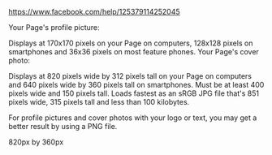 https://www.facebook.com/help/125379114252045


Your Page's profile picture:

Displays at 170x170 pixels on your Page on computers, 128x128 pixels on smartphones and 36x36 pixels on most feature phones.
Your Page's cover photo:

Displays at 820 pixels wide by 312 pixels tall on your Page on computers and 640 pixels wide by 360 pixels tall on smartphones.
Must be at least 400 pixels wide and 150 pixels tall.
Loads fastest as an sRGB JPG file that's 851 pixels wide, 315 pixels tall and less than 100 kilobytes.


For profile pictures and cover photos with your logo or text, you may get a better result by using a PNG file.



820px by 360px 
